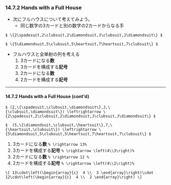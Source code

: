 ### 14.7.2 Hands with a Full House

* 次にフルハウスについて考えてみよう。
  * 同じ数字の3カードと別の数字の2カードからなる手

`$ \{2\spadesuit,2\clubsuit,2\diamondsuit,J\clubsuit,J\diamondsuit\} $`
 
`$ \{5\diamondsuit,5\clubsuit,5\heartsuit,7\heartsuit,7\clubsuit\} $` 

* フルハウスと全単射の列を考える
  1. 3カードになる**数**
  1. 3カードを構成する**記号**
  1. 2カードになる**数**
  1. 2カードを構成する**記号**

 ---
 
 #### 14.7.2 Hands with a Full House (cont'd)
 
`$ (2,\{\spadesuit,\clubsuit,\diamondsuit\},J,\{\clubsuit,\diamondsuit\}) \leftrightarrow \{2\spadesuit,2\clubsuit,2\diamondsuit,J\clubsuit,J\diamondsuit\} $`
  
`$  (5,\{\diamondsuit,\clubsuit,\heartsuit\},7,\{\heartsuit,\clubsuit\}) \leftrightarrow \{5\diamondsuit,5\clubsuit,5\heartsuit,7\heartsuit,7\clubsuit\} $` 
   
  1. 3カードになる**数** `% \rightarrow 13%`
  1. 3カードを構成する**記号** `% \rightarrow \left(4\\3\right)%`
  1. 2カードになる**数** `% \rightarrow 12 %`
  1. 2カードを構成する**記号** `% \rightarrow \left(4\\2\right)%`

`\[
13\cdot\left(\begin{array}{c}  4 \\  3 \end{array}\right)\cdot 12\cdot\left(\begin{array}{c}  4 \\  2 \end{array}\right)
\]`
